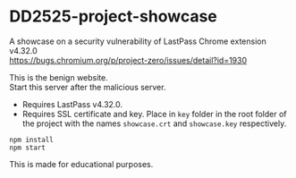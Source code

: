 # DD2525-project-showcase
A showcase on a security vulnerability of LastPass Chrome extension v4.32.0  
https://bugs.chromium.org/p/project-zero/issues/detail?id=1930

This is the benign website.  
Start this server after the malicious server.

* Requires LastPass v4.32.0.  
* Requires SSL certificate and key. Place in `key` folder in the root folder of the project with the names `showcase.crt` and `showcase.key` respectively.

`npm install`  
`npm start`

This is made for educational purposes.